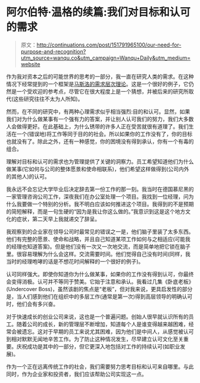 # 阿尔伯特·温格的续篇:我们对目标和认可的需求

> 原文：<http://continuations.com/post/151791965100/our-need-for-purpose-and-recognition?utm_source=wanqu.co&utm_campaign=Wanqu+Daily&utm_medium=website>

作为我对资本之后的可能世界的思考的一部分，我一直在研究人类的需求。在这种情况下经常提到的一个框架是[马斯洛的需求层次理论](https://href.li/?https://en.wikipedia.org/wiki/Maslow%27s_hierarchy_of_needs)。这是一个很好的例子，它仍然是一个受欢迎的参考点，尽管它在很大程度上是一个猜想，并被后来的研究所取代(这些研究往往不太为人所知)。

然而，在不同的研究中，有两种心理需求似乎相当强烈:目的和认可。显然，如果我们对为什么做某事有一个强有力的答案，并让别人认可我们的努力，我们大多数人会做得更好。在此基础上，为什么锈带的许多人正在受苦就很有道理了。我们生活在一个(错误地)将工作等同于目的的社会。所以如果你的工作没有了，你的目标也就没有了。除此之外，还有一种感觉，你的困境没有得到承认，你有一个有毒的组合。

理解对目标和认可的需求也为管理提供了关键的洞察力。员工希望知道他们为什么做某事(它如何与公司的整体愿景和使命相联系)，他们希望这样做得到(公司内外的其他人)的认可。

我永远不会忘记大学毕业后决定辞去第一份工作的那一刻。我当时在德国慕尼黑的一家管理咨询公司工作，深夜我们在办公室处理一个项目。我找到一位经理，问为什么我要做一个特别的分析。我不明白应该如何推进这个项目。我得到的不是预期的简短解释，而是一句生硬的“因为是我让你这么做的。”我意识到这是这个地方文化的症状，第二天早上我就递交了辞呈。

我观察到的企业家在领导公司时最常见的错误之一是，他们脑子里装了太多东西。他们有完整的愿景、使命和战略，并且自己知道某项工作如何与之相适应(可能我的经理也知道答案)。但是他们没有一次又一次地交流，而是简单地把它锁在脑子里。很容易理解为什么会这样。交流需要时间。他们觉得自己没有时间(同样，我当时的经理咆哮的话是不想花时间解释的一个很好的例子)。

认可同样强大。即使你知道你为什么做某事，如果你的工作没有得到认可，你最终会变得消极。认可并不等同于赞美。它始于注意和承认。我看过几集《卧底老板》(Undercover Boss)，虽然该剧的焦点是“老板”，但对我来说，更具启发性的部分是，当人们感到他们在组织中的多层工作(通常是第一次)得到高层领导的明确认可时，他们会有多兴奋。

对于快速成长的创业公司来说，这也是一个普遍问题。创始人很早就认识所有的员工。随着公司的成长，新的管理层不断增加，知道每个人是谁变得越来越困难，经常会被遗忘。这对于早期的员工来说尤其困难，因为他们是中间人，从感觉被认可到相对默默无闻地辛苦工作。为了防止这种情况发生，尽早建立认可文化至关重要。庆祝成功是其中的一部分，但它更深入地包括对工作的持续认可(如职业发展)。

作为一个正在远离传统工作的社会，我们需要努力思考目标和认可来自哪里。与此同时，作为企业家和投资者，我们应该帮助公司实现这一点。